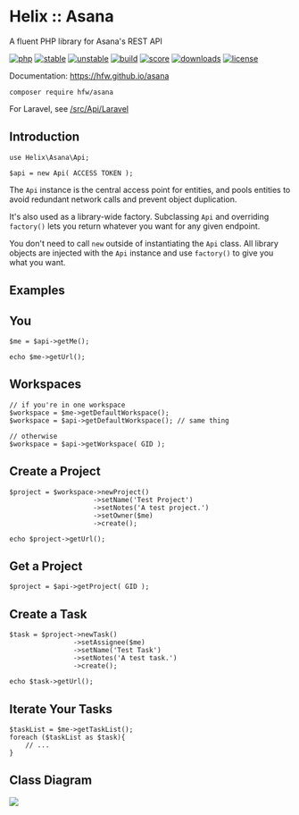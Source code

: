 Helix :: Asana
=========

A fluent PHP library for Asana's REST API

[![php](https://img.shields.io/badge/PHP-~7.4|~8.1-666999)](https://www.php.net)
[![stable](https://poser.pugx.org/hfw/asana/v)](https://packagist.org/packages/hfw/asana)
[![unstable](https://poser.pugx.org/hfw/asana/v/unstable)](https://packagist.org/packages/hfw/asana)
[![build](https://scrutinizer-ci.com/g/hfw/asana/badges/build.png?b=master)](https://scrutinizer-ci.com/g/hfw/asana)
[![score](https://scrutinizer-ci.com/g/hfw/asana/badges/quality-score.png?b=master)](https://scrutinizer-ci.com/g/hfw/asana)
[![downloads](https://poser.pugx.org/hfw/asana/downloads)](https://packagist.org/packages/hfw/asana)
[![license](https://poser.pugx.org/hfw/asana/license)](LICENSE.txt)

Documentation: https://hfw.github.io/asana

```
composer require hfw/asana
```

For Laravel, see [/src/Api/Laravel](src/Api/Laravel)

Introduction
------------

```
use Helix\Asana\Api;

$api = new Api( ACCESS TOKEN );
```

The `Api` instance is the central access point for entities, and pools entities to avoid redundant network calls and prevent object duplication.

It's also used as a library-wide factory. Subclassing `Api` and overriding `factory()` lets you return whatever you want for any given endpoint.

You don't need to call `new` outside of instantiating the `Api` class.
All library objects are injected with the `Api` instance and use `factory()` to give you what you want.

Examples
--------

You
---

```
$me = $api->getMe();

echo $me->getUrl();
```

Workspaces
--------------

```
// if you're in one workspace
$workspace = $me->getDefaultWorkspace();
$workspace = $api->getDefaultWorkspace(); // same thing

// otherwise
$workspace = $api->getWorkspace( GID );
```

Create a Project
----------------

```
$project = $workspace->newProject()
                     ->setName('Test Project')
                     ->setNotes('A test project.')
                     ->setOwner($me)
                     ->create();

echo $project->getUrl();
```

Get a Project
-------------

```
$project = $api->getProject( GID );
```

Create a Task
-------------

```
$task = $project->newTask()
                ->setAssignee($me)
                ->setName('Test Task')
                ->setNotes('A test task.')
                ->create();

echo $task->getUrl();
```

Iterate Your Tasks
------------------
```
$taskList = $me->getTaskList();
foreach ($taskList as $task){
    // ...
}
```

Class Diagram
-------------
[![](https://hfw.github.io/asana/classes.png)](https://hfw.github.io/asana/inherits.html)
